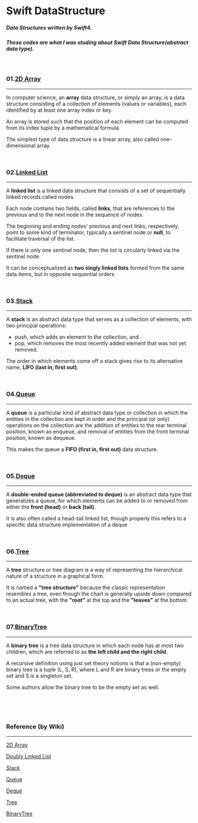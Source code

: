 # Swift DataStructure

##### Data Structures written by Swift4.
##### These codes are what I was studing about Swift Data Structure(abstract data type).
</br>

### 01.[2D Array](https://github.com/TaeJoongYoon/Swift_DataStructure/blob/master/2DArray.playground/Contents.swift)
<hr>

In computer science, an **array** data structure, or simply an array, is a data structure consisting of a collection of elements (values or variables), each identified by at least one array index or key.

An array is stored such that the position of each element can be computed from its index tuple by a mathematical formula.

The simplest type of data structure is a linear array, also called one-dimensional array.

</br>

### 02.[Linked List](https://github.com/TaeJoongYoon/Swift_DataStructure/blob/master/LinkedList.playground/Contents.swift)
<hr>

A **linked list** is a linked data structure that consists of a set of sequentially linked records called nodes.

Each node contains two fields, called **links**, that are references to the previous and to the next node in the sequence of nodes.

The beginning and ending nodes' previous and next links, respectively, point to some kind of terminator, typically a sentinel node or **null**, to facilitate traversal of the list.

If there is only one sentinel node, then the list is circularly linked via the sentinel node.

It can be conceptualized as **two singly linked lists** formed from the same data items, but in opposite sequential orders

</br>

### 03.[Stack](https://github.com/TaeJoongYoon/Swift_DataStructure/blob/master/Stack.playground/Contents.swift)
<hr>

A **stack** is an abstract data type that serves as a collection of elements, with two principal operations:

- push, which adds an element to the collection, and
- pop, which removes the most recently added element that was not yet removed.

The order in which elements come off a stack gives rise to its alternative name, **LIFO (last in, first out)**. 

</br>

### 04.[Queue](https://github.com/TaeJoongYoon/Swift_DataStructure/blob/master/Queue.playground/Contents.swift)
<hr>

A **queue** is a particular kind of abstract data type or collection in which the entities in the collection are kept in order and the principal (or only) operations on the collection are the addition of entities to the rear terminal position, known as enqueue, and removal of entities from the front terminal position, known as dequeue.

This makes the queue a **FIFO (first in, first out)** data structure.

</br>

### 05.[Deque](https://github.com/TaeJoongYoon/Swift_DataStructure/blob/master/Deque.playground/Contents.swift)
<hr>

A **double-ended queue (abbreviated to deque)** is an abstract data type that generalizes a queue, for which elements can be added to or removed from either the **front (head)** or **back (tail)**.

It is also often called a head-tail linked list, though properly this refers to a specific data structure implementation of a deque

</br>

### 06.[Tree](https://github.com/TaeJoongYoon/Swift_DataStructure/blob/master/Tree.playground/Contents.swift)
<hr>

A **tree** structure or tree diagram is a way of representing the hierarchical nature of a structure in a graphical form.

It is named a **"tree structure"** because the classic representation resembles a tree, even though the chart is generally upside down compared to an actual tree, with the **"root"** at the top and the **"leaves"** at the bottom.


</br>

### 07.[BinaryTree](https://github.com/TaeJoongYoon/Swift_DataStructure/blob/master/BinaryTree.playground/Contents.swift)
<hr>

A **binary tree** is a tree data structure in which each node has at most two children, which are referred to as **the left child and the right child**.

A recursive definition using just set theory notions is that a (non-empty) binary tree is a tuple (L, S, R), where L and R are binary trees or the empty set and S is a singleton set.

Some authors allow the binary tree to be the empty set as well.

</br>

</br>
</br>

### Reference (by Wiki)
<hr>

[2D Array](https://en.wikipedia.org/wiki/Array_data_structure#Multidimensional_arrays)

[Doubly Linked List](https://en.wikipedia.org/wiki/Doubly_linked_list)

[Stack](https://en.wikipedia.org/wiki/Stack_(abstract_data_type))

[Queue](https://en.wikipedia.org/wiki/Queue_(abstract_data_type))

[Deque](https://en.wikipedia.org/wiki/Double-ended_queue)

[Tree](https://en.wikipedia.org/wiki/Tree_structure)

[BinaryTree](https://en.wikipedia.org/wiki/Binary_tree)
